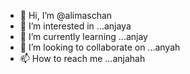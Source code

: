 - 👋 Hi, I’m @alimaschan
- 👀 I’m interested in ...anjaya
- 🌱 I’m currently learning ...anjay
- 💞️ I’m looking to collaborate on ...anyah
- 📫 How to reach me ...anjahah

<!---
alimaschan/alimaschan is a ✨ special ✨ repository because its `README.md` (this file) appears on your GitHub profile.
You can click the Preview link to take a look at your changes.
--->
